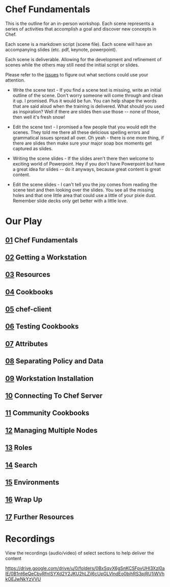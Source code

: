# Chef Fundamentals

This is the outline for an in-person workshop. Each scene represents a series of activities that accomplish a goal and discover new concepts in Chef.

Each scene is a markdown script (scene file). Each scene will have an accompanying slides (etc. pdf, keynote, powerpoint).

Each scene is deliverable. Allowing for the development and refinement of scenes while the others may still need the initial script or slides.

Please refer to the [issues](https://github.com/learnchef/chefdk-fundamentals/issues) to figure out what sections could use your attention.

* Write the scene text - If you find a scene text is missing, write an initial outline of the scene. Don't worry someone will come through and clean it up. I promised. Plus it would be fun. You can help shape the words that are said aloud when the training is delivered. What should you used as inspiration? Well if there are slides then use those -- none of those, then well it's fresh snow!

* Edit the scene text - I promised a few people that you would edit the scenes. They told me there all these delicious spelling errors and grammatical issues spread all over. Oh yeah - there is one more thing, if there are slides then make sure your major soap box moments get captured as slides.

* Writing the scene slides - If the slides aren't there then welcome to exciting world of Powerpoint. Hey if you don't have Powerpoint but have a great idea for slides -- do it anyways, because great content is great content.

* Edit the scene slides - I can't tell you the joy comes from reading the scene text and then looking over the slides. You see all the missing holes and that one little area that could use a little of your pixie dust. Remember slide decks only get better with a little love.

# Our Play

## [01](scene_01.md) Chef Fundamentals

## [02](scene_02.md) Getting a Workstation

## [03](scene_03.md) Resources

## [04](scene_04.md) Cookbooks

## [05](scene_05.md) chef-client

## [06](scene_06.md) Testing Cookbooks

## [07](scene_07.md) Attributes

## [08](scene_08.md) Separating Policy and Data

## [09](scene_09.md) Workstation Installation

## [10](scene_10.md) Connecting To Chef Server

## [11](scene_11.md) Community Cookbooks

## [12](scene_12.md) Managing Multiple Nodes

## [13](scene_13.md) Roles

## [14](scene_14.md) Search

## [15](scene_15.md) Environments

## [16](scene_16.md) Wrap Up

## [17](scene_17.md) Further Resources

# Recordings

View the recordings (audio/video) of select sections to help deliver the content

https://drive.google.com/drive/u/0/folders/0BxSqvX6gSnKCSFpvUHI3Xzl0alE/0B1nt6eQeCbyRfnlSYXd2Y2JKU2hLZjl6cUpGLVlndEo0bjhRS3pjRU1iWVhkOEJwNkYzVVU